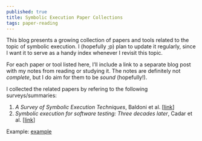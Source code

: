 ```yaml
---
published: true
title: Symbolic Execution Paper Collections
tags: paper-reading
---
```


This blog presents a growing collection of papers and tools related to the topic of symbolic execution. I (hopefully ;p) plan to update it regularly, since I want it to serve as a handy index whenever I revisit this topic. 

For each paper or tool listed here, I’ll include a link to a separate blog post with my notes from reading or studying it. The notes are definitely not *complete*, but I do aim for them to be *sound* (hopefully!).

I collected the related papers by refering to the following surveys/summaries:
1. *A Survey of Symbolic Execution Techniques*, Baldoni et al. [[link](https://arxiv.org/pdf/1610.00502)]
2. *Symbolic execution for software testing: Three decades later*, Cadar et al. [[link](https://people.eecs.berkeley.edu/~ksen/papers/cacm13.pdf)]

Example: [example](/paper_notes/some_example.md)